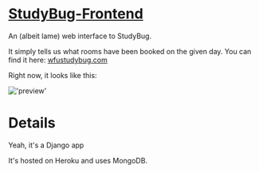 # [StudyBug-Frontend](http://www.wfustudybug.com)
An (albeit lame) web interface to StudyBug.

It simply tells us what rooms have been booked on the given day. You can find it here: [wfustudybug.com](http://www.wfustudybug.com)

Right now, it looks like this:

!['preview'](http://i1158.photobucket.com/albums/p618/g12mcgov/Screen%20Shot%202015-02-11%20at%208.59.58%20PM.png)

Details
=======

Yeah, it's a Django app

It's hosted on Heroku and uses MongoDB.
